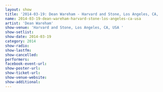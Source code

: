 ```yaml
---
layout: show
title: '2014-03-19: Dean Wareham - Harvard and Stone, Los Angeles, CA, USA '
name: 2014-03-19-dean-wareham-harvard-stone-los-angeles-ca-usa
artist: 'Dean Wareham'
show-venue: 'Harvard and Stone, Los Angeles, CA, USA '
show-setlist: 
show-date: 2014-03-19
category: 2014
show-radio: 
show-lastfm: 
show-cancelled: 
performers: 
facebook-event-url: 
show-poster-url: 
show-ticket-url: 
show-venue-website: 
show-additional: 
---
```


